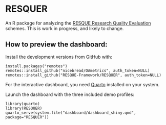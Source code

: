 # RESQUER

An R package for analyzing the [RESQUE Research Quality Evaluation](https://resque-framework.github.io/website/) schemes.
This is work in progress, and likely to change.

## How to preview the dashboard:

Install the development versions from GitHub with:

```
install.packages("remotes")
remotes::install_github("nicebread/OAmetrics", auth_token=NULL)
remotes::install_github("RESQUE-Framework/RESQUER", auth_token=NULL)
```

For the interactive dashboard, you need [Quarto](https://quarto.org/docs/get-started/) installed on your system.

Launch the dashboard with the three included demo profiles:

```
library(quarto)
library(RESQUER)
quarto_serve(system.file("dashboard/dashboard_shiny.qmd", package="RESQUER"))
```


